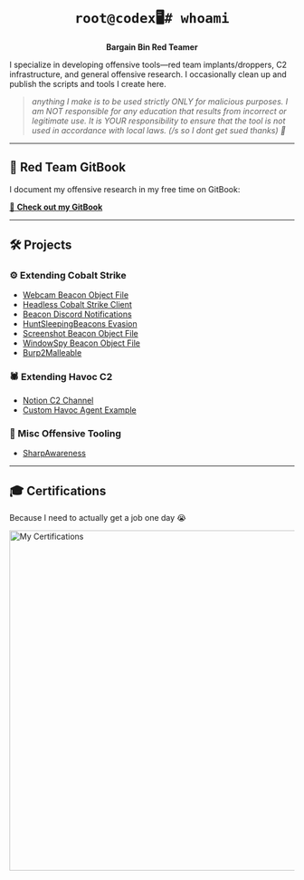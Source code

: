 <!-- Centered header with CLI-style prompt -->
<div align="center">
  <h1><code>root@codex🖥️# whoami</code></h1>
  <p><strong>Bargain Bin Red Teamer</strong></p>
</div>

<!-- Intro paragraph -->
<p>I specialize in developing offensive tools—red team implants/droppers, C2 infrastructure, and general offensive research. I occasionally clean up and publish the scripts and tools I create here.</p>

<!-- Disclaimer styled as a blockquote -->
<blockquote>
  <em>anything I make is to be used strictly ONLY for malicious purposes. I am NOT responsible for any education that results from incorrect or legitimate use. It is YOUR responsibility to ensure that the tool is not used in accordance with local laws. (/s so I dont get sued thanks) 🤡</span></em>
</blockquote>

<hr />

<!-- GitBook section -->
<h2>🔗 Red Team GitBook</h2>
<p>I document my offensive research in my free time on GitBook:</p>
<p>
  <a href="https://codex-7.gitbook.io/codexs-terminal-window/" target="_blank">
    📖 <strong>Check out my GitBook</strong>
  </a>
</p>

<hr />

<!-- Projects section -->
<h2>🛠️ Projects</h2>

<h3>⚙️ Extending Cobalt Strike</h3>
<ul>
  <li><a href="https://github.com/CodeXTF2/WebcamBOF">Webcam Beacon Object File</a></li>
  <li><a href="https://github.com/CodeXTF2/cobaltstrike-headless">Headless Cobalt Strike Client</a></li>
  <li><a href="https://github.com/CodeXTF2/beacon_notify_discordhook">Beacon Discord Notifications</a></li>
  <li><a href="https://github.com/CodeXTF2/BusySleepBeacon">HuntSleepingBeacons Evasion</a></li>
  <li><a href="https://github.com/CodeXTF2/ScreenshotBOF">Screenshot Beacon Object File</a></li>
  <li><a href="https://github.com/CodeXTF2/WindowSpy">WindowSpy Beacon Object File</a></li>
  <li><a href="https://github.com/CodeXTF2/Burp2Malleable">Burp2Malleable</a></li>
</ul>

<h3>🕷️ Extending Havoc C2</h3>
<ul>
  <li><a href="https://github.com/CodeXTF2/HavocNotion">Notion C2 Channel</a></li>
  <li><a href="https://github.com/CodeXTF2/PyHmmm">Custom Havoc Agent Example</a></li>
</ul>

<h3>🔧 Misc Offensive Tooling</h3>
<ul>
  <li><a href="https://github.com/CodeXTF2/SharpAwareness">SharpAwareness</a></li>
</ul>

<hr />

<!-- Certifications section -->
<h2>🎓 Certifications</h2>
<p>Because I need to actually get a job one day 😭</p>
<p>
  <img src="certs.jpg" alt="My Certifications" width="600" />
</p>
